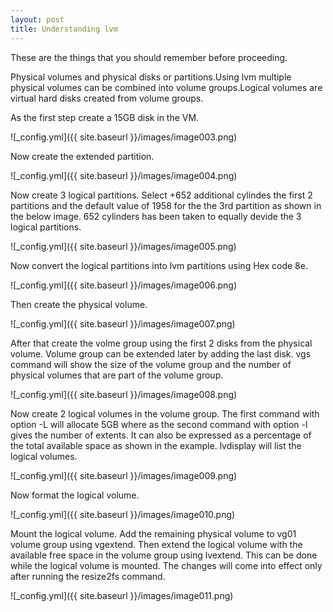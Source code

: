 ```yaml
---  
layout: post
title: Understanding lvm 
---
```

  
 These are the things that you should remember before proceeding.
 
 Physical volumes and physical disks or partitions.Using lvm multiple physical volumes 
 can be combined into volume groups.Logical volumes are virtual hard disks created from volume
 groups.
 
 As the first step create a 15GB disk in the VM.
 
 ![_config.yml]({{ site.baseurl }}/images/image003.png)
 
 Now create the extended partition.
 
 ![_config.yml]({{ site.baseurl }}/images/image004.png)
 
 Now create 3 logical partitions. Select +652 additional cylindes the first 2 partitions and the default value of 
 1958 for the the 3rd partition as shown in the below image. 652 cylinders has been taken to equally devide 
 the 3 logical partitions.
 
 ![_config.yml]({{ site.baseurl }}/images/image005.png)

 Now convert the logical partitions into lvm partitions using Hex code 8e. 
 
 ![_config.yml]({{ site.baseurl }}/images/image006.png)
 
 Then create the physical volume.
 
 ![_config.yml]({{ site.baseurl }}/images/image007.png)
 
 After that create the volme group using the first 2 disks from the physical volume. Volume group can be extended 
 later by adding the last disk. vgs command will show the size of the volume group and the number of physical volumes 
 that are part of the volume group.
 
 ![_config.yml]({{ site.baseurl }}/images/image008.png)
 
 Now create 2 logical volumes in the volume group. The first command with option -L will allocate 5GB where as the 
 second command with option -l gives the number of extents. It can also be expressed as a percentage of the total available 
 space as shown in the example. lvdisplay will list the logical volumes.
 
 ![_config.yml]({{ site.baseurl }}/images/image009.png)
 
 Now format the logical volume.
 
 ![_config.yml]({{ site.baseurl }}/images/image010.png)
 
 Mount the logical volume. Add the remaining physical volume to vg01 volume group using vgextend. Then extend the 
 logical volume with the available free space in the volume group using lvextend. This can be done while the logical volume
 is mounted. The changes will come into effect only after running the resize2fs command.
 
 ![_config.yml]({{ site.baseurl }}/images/image011.png)
 
 
 
 
 
